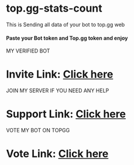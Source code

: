 # top.gg-stats-count
This is Sending all data of your bot to top.gg web 

#### Paste your Bot token and Top.gg token and enjoy 

MY VERIFIED BOT
# Invite Link: [Click here](https://top.gg/bot/802812378558889994)
           
JOIN MY SERVER IF YOU NEED ANY HELP           
# Support Link: [Click here](https://discord.gg/k9zFcucTKp)

VOTE MY BOT ON TOPGG                
# Vote Link: [Click here](https://top.gg/bot/802812378558889994/vote)


